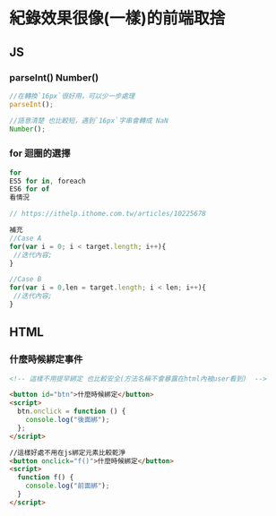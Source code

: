 # 紀錄效果很像(一樣)的前端取捨

## JS

### parseInt() Number()

```js
//在轉換`16px`很好用，可以少一步處理
parseInt();

//語意清楚 也比較短，遇到`16px`字串會轉成 NaN
Number();
```

### for 迴圈的選擇

```js
for
ES5 for in, foreach
ES6 for of
看情況

// https://ithelp.ithome.com.tw/articles/10225678

補充
//Case A
for(var i = 0; i < target.length; i++){
 //迭代內容;
}

//Case B
for(var i = 0,len = target.length; i < len; i++){
 //迭代內容;
}
```

## HTML

### 什麼時候綁定事件

```html
<!-- 這樣不用提早綁定 也比較安全(方法名稱不會暴露在html內被user看到)  -->

<button id="btn">什麼時候綁定</button>
<script>
  btn.onclick = function () {
    console.log("後面綁");
  };
</script>

//這樣好處不用在js綁定元素比較乾淨
<button onclick="f()">什麼時候綁定</button>
<script>
  function f() {
    console.log("前面綁");
  }
</script>
```
